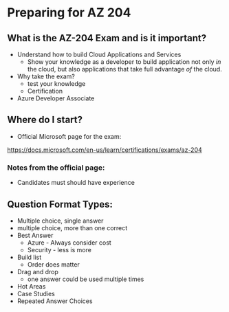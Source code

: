 # Preparing for AZ 204

## What is the AZ-204 Exam and is it important?

* Understand how to build Cloud Applications and Services
  * Show your knowledge as a developer to build application not only *in* the cloud, but also applications that take full advantage *of* the cloud.
* Why take the exam?
  * test your knowledge
  * Certification
* Azure Developer Associate

## Where do I start?

* Official Microsoft page for the exam:

https://docs.microsoft.com/en-us/learn/certifications/exams/az-204

### Notes from the official page:

* Candidates must should have experience

## Question Format Types:

* Multiple choice, single answer
* multiple choice, more than one correct
* Best Answer
  * Azure - Always consider cost
  * Security - less is more
* Build list
  * Order does matter
* Drag and drop
  * one answer could be used multiple times
* Hot Areas
* Case Studies
* Repeated Answer Choices